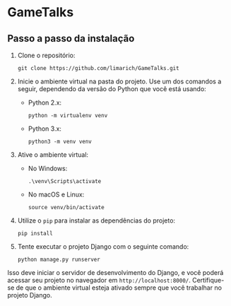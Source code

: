 
# GameTalks

## Passo a passo da instalação

1. Clone o repositório:
   ```
   git clone https://github.com/limarich/GameTalks.git
   ```

2. Inicie o ambiente virtual na pasta do projeto. Use um dos comandos a seguir, dependendo da versão do Python que você está usando:

   - Python 2.x:
     ```
     python -m virtualenv venv
     ```
   - Python 3.x:
     ```
     python3 -m venv venv
     ```

3. Ative o ambiente virtual:
   - No Windows:
     ```
     .\venv\Scripts\activate
     ```
   - No macOS e Linux:
     ```
     source venv/bin/activate
     ```

4. Utilize o `pip` para instalar as dependências do projeto:
   ```
   pip install
   ```

5. Tente executar o projeto Django com o seguinte comando:
   ```
   python manage.py runserver
   ```

Isso deve iniciar o servidor de desenvolvimento do Django, e você poderá acessar seu projeto no navegador em `http://localhost:8000/`. Certifique-se de que o ambiente virtual esteja ativado sempre que você trabalhar no projeto Django.
